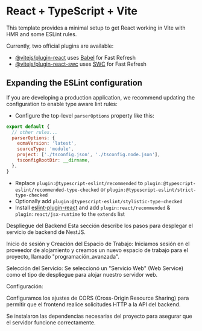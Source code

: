# React + TypeScript + Vite

This template provides a minimal setup to get React working in Vite with HMR and some ESLint rules.

Currently, two official plugins are available:

- [@vitejs/plugin-react](https://github.com/vitejs/vite-plugin-react/blob/main/packages/plugin-react/README.md) uses [Babel](https://babeljs.io/) for Fast Refresh
- [@vitejs/plugin-react-swc](https://github.com/vitejs/vite-plugin-react-swc) uses [SWC](https://swc.rs/) for Fast Refresh

## Expanding the ESLint configuration

If you are developing a production application, we recommend updating the configuration to enable type aware lint rules:

- Configure the top-level `parserOptions` property like this:

```js
export default {
  // other rules...
  parserOptions: {
    ecmaVersion: 'latest',
    sourceType: 'module',
    project: ['./tsconfig.json', './tsconfig.node.json'],
    tsconfigRootDir: __dirname,
  },
}
```

- Replace `plugin:@typescript-eslint/recommended` to `plugin:@typescript-eslint/recommended-type-checked` or `plugin:@typescript-eslint/strict-type-checked`
- Optionally add `plugin:@typescript-eslint/stylistic-type-checked`
- Install [eslint-plugin-react](https://github.com/jsx-eslint/eslint-plugin-react) and add `plugin:react/recommended` & `plugin:react/jsx-runtime` to the `extends` list

Despliegue del Backend
Esta sección describe los pasos para desplegar el servicio de backend de NestJS.

Inicio de sesión y Creación del Espacio de Trabajo: Iniciamos sesión en el proveedor de alojamiento y creamos un nuevo espacio de trabajo para el proyecto, llamado "programación_avanzada".

Selección del Servicio: Se seleccionó un "Servicio Web" (Web Service) como el tipo de despliegue para alojar nuestro servidor web.

Configuración:

Configuramos los ajustes de CORS (Cross-Origin Resource Sharing) para permitir que el frontend realice solicitudes HTTP a la API del backend.

Se instalaron las dependencias necesarias del proyecto para asegurar que el servidor funcione correctamente.
